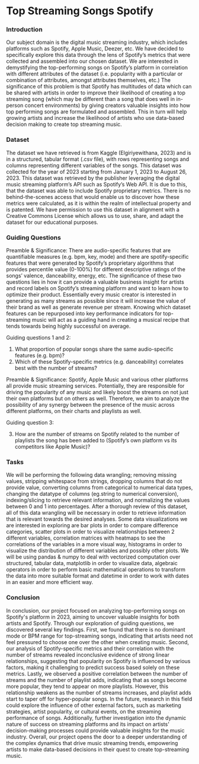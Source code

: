 # Top Streaming Songs Spotify

### Introduction
Our subject domain is the digital music streaming industry, which includes platforms such as Spotify, Apple Music, Deezer, etc. We have decided to specifically explore this data through the lens of Spotify’s metrics that were collected and assembled into our chosen dataset. We are interested in demystifying the top-performing songs on Spotify’s platform in correlation with different attributes of the dataset (i.e. popularity with a particular or combination of attributes, amongst attributes themselves, etc.) The significance of this problem is that Spotify has multitudes of data which can be shared with artists in order to improve their likelihood of creating a top streaming song (which may be different than a song that does well in in-person concert environments) by giving creators valuable insights into how top performing songs are formulated and assembled. This in turn will help growing artists and increase the likelihood of artists who use data-based decision making to create top streaming music.

### Dataset
The dataset we have retrieved is from Kaggle (Elgiriyewithana, 2023) and is in a structured, tabular format (.csv file), with rows representing songs and columns representing different variables of the songs. This dataset was collected for the year of 2023 starting from January 1, 2023 to August 26, 2023.
This dataset was retrieved by the publisher leveraging the digital music streaming platform’s API such as Spotify’s Web API. It is due to this, that the dataset was able to include Spotify proprietary metrics. There is no behind-the-scenes access that would enable us to discover how these metrics were calculated, as it is within the realm of intellectual property and is patented. We have permission to use this dataset in alignment with a Creative Commons License which allows us to use, share, and adapt the dataset for our educational purposes.

### Guiding Questions

Preamble & Significance: There are audio-specific features that are quantifiable measures (e.g. bpm, key, mode) and there are spotify-specific features that were generated by Spotify’s proprietary algorithms that provides percentile value (0-100%) for different descriptive ratings of the songs’ valence, danceability, energy, etc. The significance of these two questions lies in how it can provide a valuable business insight for artists and record labels on Spotify’s streaming platform and want to learn how to optimize their product. Essentially every music creator is interested in generating as many streams as possible since it will increase the value of their brand as well as generate revenue per stream. Knowing which dataset features can be repurposed into key performance indicators for top-streaming music will act as a guiding hand in creating a musical recipe that tends towards being highly successful on average.

Guiding questions 1 and 2:

1. What proportion of popular songs share the same audio-specific features (e.g. bpm)?
2. Which of these Spotify-specific metrics (e.g. danceability) correlates best with the
number of streams?

Preamble & Significance: Spotify, Apple Music and various other platforms all provide music streaming services. Potentially, they are responsible for driving the popularity of any music and likely boost the streams on not just their own platforms but on others as well. Therefore, we aim to analyze the possibility of any synergy between the presence of the music across different platforms, on their charts and playlists as well.

Guiding question 3:

3. How are the number of streams on Spotify related to the number of playlists the song has
been added to (Spotify’s own platform vs its competitors like Apple Music)?
     
### Tasks

We will be performing the following data wrangling; removing missing values, stripping whitespace from strings, dropping columns that do not provide value, converting columns from categorical to numerical data types, changing the datatype of columns (eg.string to numerical conversion), indexing/slicing to retrieve relevant information, and normalizing the values between 0 and 1 into percentages. After a thorough review of this dataset, all of this data wrangling will be necessary in order to retrieve information that is relevant towards the desired analyses.
Some data visualizations we are interested in exploring are bar plots in order to compare difference categories, scatter plots in order to visualize relationships between 2 different variables, correlation matrices with heatmaps to see the correlations of the variables in a more visual way, histograms in order to visualize the distribution of different variables and possibly other plots.
We will be using pandas & numpy to deal with vectorized computation over structured, tabular data, matplotlib in order to visualize data, algebraic operators in order to perform basic mathematical operations to transform the data into more suitable format and datetime in order to work with dates in an easier and more efficient way.

### Conclusion

In conclusion, our project focused on analyzing top-performing songs on Spotify's platform in 2023, aiming to uncover valuable insights for both artists and Spotify. Through our exploration of guiding questions, we discovered several key findings. First, we found that there is no dominant mode or BPM range for top-streaming songs, indicating that artists need not feel pressured to choose one over the other when creating music. Second, our analysis of Spotify-specific metrics and their correlation with the number of streams revealed inconclusive evidence of strong linear relationships, suggesting that popularity on Spotify is influenced by various factors, making it challenging to predict success based solely on these metrics. Lastly, we observed a positive correlation between the number of streams and the number of playlist adds, indicating that as songs become more popular, they tend to appear on more playlists. However, this relationship weakens as the number of streams increases, and playlist adds start to taper off for hyper-popular songs. In the future, research in this field could explore the influence of other external factors, such as marketing strategies, artist popularity, or cultural events, on the streaming performance of songs. Additionally, further investigation into the dynamic nature of success on streaming platforms and its impact on artists' decision-making processes could provide valuable insights for the music industry. Overall, our project opens the door to a deeper understanding of the complex dynamics that drive music streaming trends, empowering artists to make data-based decisions in their quest to create top-streaming music.


